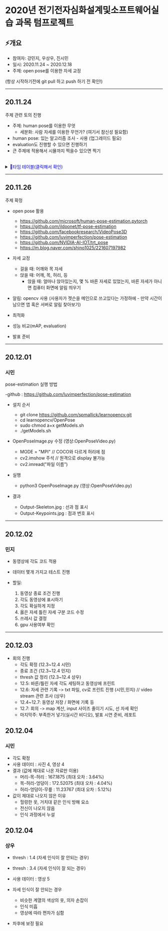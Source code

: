 # 2020년 전기전자심화설계및소프트웨어실습 과목 텀프로젝트
## ⚡️개요

- 참여자: 강민지, 우상우, 진시민
- 일시: 2020.11.24 ~ 2020.12.18
- 주제: open pose를 이용한 자세 교정

(항상 시작하기전에 git pull 하고 push 하기 전 확인!)


---
## 20.11.24

주제 관련 토의 진행

- 주제: human pose를 이용한 무엇
  - 세분화: 사람 자세를 이용한 무언가? (여기서 참신성 필요함)
- human pose: 있는 알고리즘 조사 - 사용 (업그레이드 필요)
- evaluation도 진행할 수 있으면 진행하기
- 큰 주제에 적용해서 시뮬까지 찍을수 있으면 찍기

<br>

 <details>
<summary><span style="color:blue">🚩타임 테이블(클릭해서 확인)</span></summary>

| 주차 | 월 | 화 | 수 | 목 | 금 | 토 | 일 |
| --- | --- | --- | --- | --- | --- | --- | --- |
| 11.24~11.29 | | 주제 관련 토의 | human pose 알고리즘 조사 / 정리 | 주제 픽스 / 개요 레포트 | 오픈 소스 적용 시작~ | | |
| 11.30~12.6 | 개별 진도 체크 | 진행사항 토의 / 방향성 잡기 | 지정 방향으로 실습 진행 | 진행사항 레포트 제출 / 실습 | ~ | | |
</details>

---
## 20.11.26

주제 확정

- open pose 활용
  - https://github.com/microsoft/human-pose-estimation.pytorch
  - https://github.com/ildoonet/tf-pose-estimation
  - https://github.com/facebookresearch/VideoPose3D
  - https://github.com/luvimperfection/pose-estimation
  - https://github.com/NVIDIA-AI-IOT/trt_pose
  - https://m.blog.naver.com/shino1025/221607197982
  
- 자세 교정
  - 걸을 때: 어깨와 목 자세
  - 앉을 때: 어깨, 목, 허리, 등
    - 앉을 때: 얼마나 앉아있는지, 몇 % 바른 자세로 있었는지, 바른 자세가 아니면 컴퓨터 화면에 알림 띄우기

- 알림: opencv 사용 (사용자가 젯슨을 메인으로 쓰고있다는 가정하에 - 만약 시간이 남으면 앱 혹은 서버로 알림 찾아보기)

- 최적화

- 성능 비교(mAP, evaluation)

- 발표 준비

---
## 20.12.01
### 시민
pose-estimation 실행 방법

-github : https://github.com/luvimperfection/pose-estimation

- 설치 순서
  - git clone https://github.com/spmallick/learnopencv.git
  - cd learnopencv/OpenPose
  - sudo chmod a+x getModels.sh
  - ./getModels.sh

- OpenPoseImage.py 수정 (영상:OpenPoseVideo.py)
  - MODE = "MPI" // COCO와 다르게 허리에 점
  - cv2.imshow 주석 // 원격으로 display 불가능
  - cv2.imread("파일 이름")
  
- 실행
  - python3 OpenPoseImage.py (영상:OpenPoseVideo.py)
  
- 결과
  - Output-Skeleton.jpg : 선과 점 표시
  - Output-Keypoints.jpg : 점과 번호 표시
 
---
## 20.12.02
### 민지

- 동영상에 각도 코드 적용
- 데이터 몇개 가지고 테스트 진행

- 할일:
  1. 동영상 종료 조건 진행
  2. 각도 동영상에 표시하기
  3. 각도 확실하게 지정
  4. 옳은 자세 틀린 자세 구분 코드 수정
  5. 쓰레시 값 결정
  6. gpu 사용여부 확인

---
## 20.12.03

- 회의 진행
  - 각도 확정 (12.3~12.4 시민)
  - 종료 조건 (12.3~12.4 민지)
  - thresh 값 정리 (12.3~12.4 상우)
  - 12.5: 바른/틀린 자세 각도 세팅하고 동영상에 프린트
  - 12.6: 자세 관련 기록 -> txt 파일, cv로 프린트 진행 (시민,민지) // video stream 관련 조사 (상우)
  - 12.4~12.7: 동영상 저장 / 화면에 기록 등
  - 12.7: 회의 -> map 계산, input 사이즈 줄이기 시도, 선 자세 확인
  - 마지막주: 부족한거 넣기(실시간 비디오), 발표 시연 준비, 레포트
   
   
## 20.12.04
### 시민

- 각도 확정
- 사용 데이터 : 사진 4, 영상 4
- 결과 (값에 제대로 나온 자료만 이용)
  - 머리-목-허리 : 167.1875 (최대 오차 : 3.64%)
  - 목-허리-엉덩이 : 172.52075 (최대 오차 : 4.04%)
  - 허리-엉덩이-무릎 : 11.23767 (최대 오차 : 5.12%)
- 값이 제대로 나오지 않은 이유
  - 헐렁한 옷, 거치대 같은 인식 방해 요소
  - 전신이 나오지 않음
  - 인식 과정에서 누설


## 20.12.04
### 상우

- thresh : 1.4 (자세 인식이 잘 안되는 경우)
- thresh : 3.4 (자세 인식이 잘 되는 경우)

- 사용 데이터 : 영상 5
- 자세 인식이 잘 안되는 경우
  - 비슷한 계열의 색상의 옷, 의자 손잡이
  - 인식 미흡
  - 영상에 따라 편차가 심함
- 차후에 보정 필요
